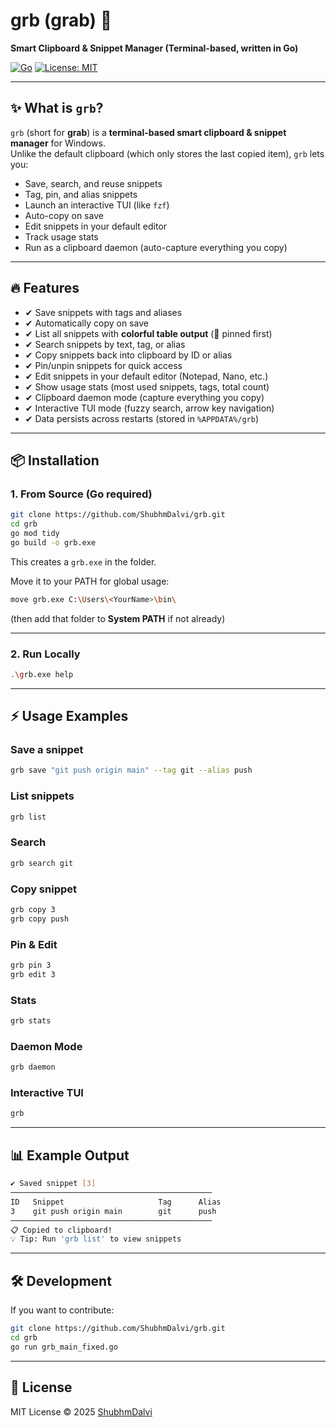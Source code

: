 # grb (grab) 🚀
**Smart Clipboard & Snippet Manager (Terminal-based, written in Go)**

[![Go](https://img.shields.io/badge/Go-1.22-blue?logo=go)](https://golang.org/)
[![License: MIT](https://img.shields.io/badge/License-MIT-green.svg)](LICENSE)

---

## ✨ What is `grb`?
`grb` (short for **grab**) is a **terminal-based smart clipboard & snippet manager** for Windows.  
Unlike the default clipboard (which only stores the last copied item), `grb` lets you:

- Save, search, and reuse snippets
- Tag, pin, and alias snippets
- Launch an interactive TUI (like `fzf`)
- Auto-copy on save
- Edit snippets in your default editor
- Track usage stats
- Run as a clipboard daemon (auto-capture everything you copy)

---

## 🔥 Features
- ✔ Save snippets with tags and aliases  
- ✔ Automatically copy on save  
- ✔ List all snippets with **colorful table output** (📌 pinned first)  
- ✔ Search snippets by text, tag, or alias  
- ✔ Copy snippets back into clipboard by ID or alias  
- ✔ Pin/unpin snippets for quick access  
- ✔ Edit snippets in your default editor (Notepad, Nano, etc.)  
- ✔ Show usage stats (most used snippets, tags, total count)  
- ✔ Clipboard daemon mode (capture everything you copy)  
- ✔ Interactive TUI mode (fuzzy search, arrow key navigation)  
- ✔ Data persists across restarts (stored in `%APPDATA%/grb`)

---

## 📦 Installation

### 1. From Source (Go required)
```bash
git clone https://github.com/ShubhmDalvi/grb.git
cd grb
go mod tidy
go build -o grb.exe
```

This creates a `grb.exe` in the folder.

Move it to your PATH for global usage:
```bash
move grb.exe C:\Users\<YourName>\bin\
```
(then add that folder to **System PATH** if not already)

---

### 2. Run Locally
```bash
.\grb.exe help
```

---

## ⚡ Usage Examples

### Save a snippet
```bash
grb save "git push origin main" --tag git --alias push
```

### List snippets
```bash
grb list
```

### Search
```bash
grb search git
```

### Copy snippet
```bash
grb copy 3
grb copy push
```

### Pin & Edit
```bash
grb pin 3
grb edit 3
```

### Stats
```bash
grb stats
```

### Daemon Mode
```bash
grb daemon
```

### Interactive TUI
```bash
grb
```

---

## 📊 Example Output

```bash
✔ Saved snippet [3]
─────────────────────────────────────────────
ID   Snippet                     Tag      Alias
3    git push origin main        git      push
─────────────────────────────────────────────
📋 Copied to clipboard!
💡 Tip: Run 'grb list' to view snippets
```

---

## 🛠 Development
If you want to contribute:
```bash
git clone https://github.com/ShubhmDalvi/grb.git
cd grb
go run grb_main_fixed.go
```

---

## 📄 License
MIT License © 2025 [ShubhmDalvi](https://github.com/ShubhmDalvi)
